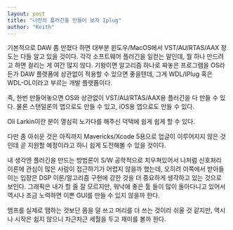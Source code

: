 ```yaml
---
layout: post
title: "나만의 플러긴을 만들어 보자 Iplug"
author: "Keith"
---
```



기본적으로 DAW 좀 만졌다 하면 대부분 윈도우/MacOS에서 VST/AU/RTAS/AAX 정도는 다들 알고 있을 것이다. 각각 소프트웨어 플러긴을 일컫는 말인데, 뭘 하나 만드려고 하면 걸리는 게 여간 많지 않다. 기왕이면 알고리즘 하나로 짜놓은 프로그램을 OS라든가 DAW 플랫폼에 상관없이 적용할 수 있으면 좋을텐데, 그게 WDL/IPlug 혹은 WDL-OL이라고 부르는 개발 플랫폼이다.




즉, 한번 만들어놓으면 OS와 상관없이 VST/AU/RTAS/AAX용 플러긴을 다 만들 수 있다. 물론 스탠덜론의 앱으로도 만들 수 있고, iOS용 앱으로도 만들 수 있다.




Oli Larkin이란 분이 열심히 노가다를 해주신 덕택에 쉽게 쉽게 할 수 있다.




다만 좀 아쉬운 것은 아직까지 Mavericks/Xcode 5용으로 업글이 이루어지지 않은 것인데 곧 지원할 예정이라고 하니 쉽게 도전해볼 수 있을 것이다.




내 생각엔 플러긴을 만드는 방법론이 S/W 공학적으로 치우쳐있어서 나처럼 신호처리 이론에 관심이 많은 사람이 접근하기가 어렵지 않을까 했는데, 오히려 이쪽에서 받아들이는 입장은 DSP 이론/알고리즘 구현에 강한 것을 더 중요하게 생각하고 있는 것으로 보인다. 그래픽은 내가 할 줄 잘 모르지만, 워낙에 좋은 툴 들이 많이 돌아다니고 있어서 역시나 조금 노력하면 이쁜 GUI를 만들 수 있지 않을까 한다.




앰프를 실제로 땜하는 것보단 몸을 덜 쓰고 머리를 더 쓰는 것이라 쉬울 것 같지만, 역시나 시작은 쉽지 않으니 차근차근 세월을 두고 재미를 볼까 한다.



